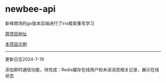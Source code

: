 # newbee-api
新峰商场的go版本后端进行了iris框架重写学习

[原项目地址](https://github.com/newbee-ltd/newbee-mall-api-go)

[本项目示例](http://121.37.200.179/)

***

更新日志2024-7-19

添加即时通信功能，待完成：Redis缓存在线用户和未读消息相关记录，展示在线状态
